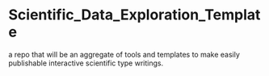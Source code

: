 Scientific_Data_Exploration_Template
====================================

a repo that will be an aggregate of tools and templates to make easily publishable interactive scientific type writings.
